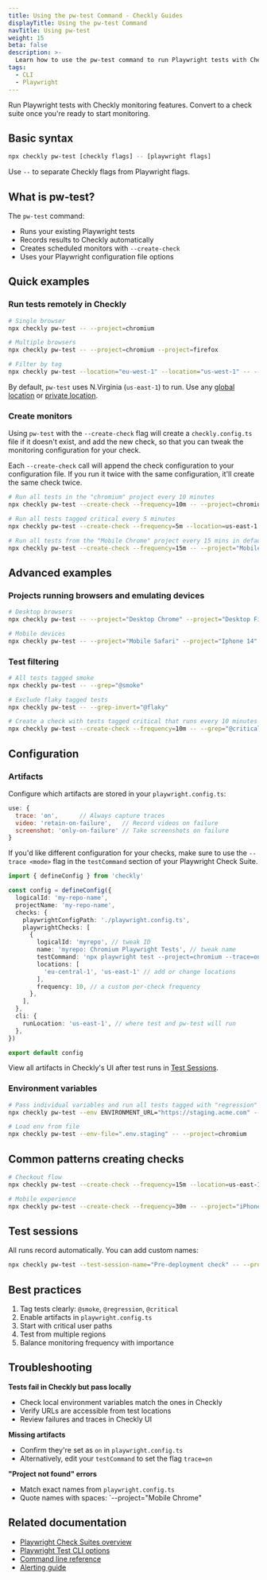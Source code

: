 ```yaml
---
title: Using the pw-test Command - Checkly Guides
displayTitle: Using the pw-test Command
navTitle: Using pw-test
weight: 15
beta: false
description: >-
  Learn how to use the pw-test command to run Playwright tests with Checkly monitoring. Convert your existing Playwright tests into scheduled monitors with a single command.
tags:
  - CLI
  - Playwright
---
```


Run Playwright tests with Checkly monitoring features. Convert to a check suite once you're ready to start monitoring.

## Basic syntax

```bash
npx checkly pw-test [checkly flags] -- [playwright flags]
```

Use `--` to separate Checkly flags from Playwright flags.

## What is pw-test?

The `pw-test` command:
- Runs your existing Playwright tests
- Records results to Checkly automatically
- Creates scheduled monitors with `--create-check`
- Uses your Playwright configuration file options

## Quick examples

### Run tests remotely in Checkly


```bash
# Single browser
npx checkly pw-test -- --project=chromium

# Multiple browsers
npx checkly pw-test -- --project=chromium --project=firefox

# Filter by tag
npx checkly pw-test --location="eu-west-1" --location="us-west-1" -- --grep="@smoke"
```

By default, `pw-test` uses N.Virginia (`us-east-1`) to run. Use any [global location](/docs/monitoring/global-locations/) or [private location](/docs/private-locations/).

### Create monitors

Using `pw-test` with the `--create-check` flag will create a `checkly.config.ts` file if it doesn't exist, and add the new check, so that you can tweak the monitoring configuration for your check.

Each `--create-check` call will append the check configuration to your configuration file. If you run it twice with the same configuration, it'll create the same check twice.


```bash
# Run all tests in the "chromium" project every 10 minutes
npx checkly pw-test --create-check --frequency=10m -- --project=chromium

# Run all tests tagged critical every 5 minutes
npx checkly pw-test --create-check --frequency=5m --location=us-east-1 --location=eu-west-1 -- --grep="@critical"

# Run all tests from the "Mobile Chrome" project every 15 mins in default location
npx checkly pw-test --create-check --frequency=15m -- --project="Mobile Chrome" --grep="@mobile"
```

## Advanced examples

### Projects running browsers and emulating devices

```bash
# Desktop browsers
npx checkly pw-test -- --project="Desktop Chrome" --project="Desktop Firefox"

# Mobile devices
npx checkly pw-test -- --project="Mobile Safari" --project="Iphone 14"
```

### Test filtering

```bash
# All tests tagged smoke
npx checkly pw-test -- --grep="@smoke"

# Exclude flaky tagged tests
npx checkly pw-test -- --grep-invert="@flaky"

# Create a check with tests tagged critical that runs every 10 minutes
npx checkly pw-test --create-check --frequency=10m -- --grep="@critical"
```

## Configuration

### Artifacts

Configure which artifacts are stored in your `playwright.config.ts`:

```javascript
use: {
  trace: 'on',      // Always capture traces
  video: 'retain-on-failure',   // Record videos on failure
  screenshot: 'only-on-failure' // Take screenshots on failure
}
```

If you'd like different configuration for your checks, make sure to use the `--trace <mode>` flag in the `testCommand` section of your Playwright Check Suite.

```typescript {title="checkly.config.ts"}
import { defineConfig } from 'checkly'

const config = defineConfig({
  logicalId: 'my-repo-name',
  projectName: 'my-repo-name',
  checks: {
    playwrightConfigPath: './playwright.config.ts',
    playwrightChecks: [
      {
        logicalId: 'myrepo', // tweak ID 
        name: 'myrepo: Chromium Playwright Tests', // tweak name
        testCommand: 'npx playwright test --project=chromium --trace=on',//
        locations: [
          'eu-central-1', 'us-east-1' // add or change locations
        ],
        frequency: 10, // a custom per-check frequency
      },
    ],
  },
  cli: {
    runLocation: 'us-east-1', // where test and pw-test will run
  },
})

export default config

```

View all artifacts in Checkly's UI after test runs in [Test Sessions](https://app.checklyhq.com/test-sessions).

### Environment variables

```bash
# Pass individual variables and run all tests tagged with "regression" into a check suite
npx checkly pw-test --env ENVIRONMENT_URL="https://staging.acme.com" -- --grep="@regression"

# Load env from file
npx checkly pw-test --env-file=".env.staging" -- --project=chromium
```

## Common patterns creating checks

```bash
# Checkout flow
npx checkly pw-test --create-check --frequency=15m --location=us-east-1 -- --project="Desktop Chrome" --grep="checkout"

# Mobile experience
npx checkly pw-test --create-check --frequency=30m -- --project="iPhone-13" --grep="@mobile-critical"
```

## Test sessions

All runs record automatically. You can add custom names:

```bash
npx checkly pw-test --test-session-name="Pre-deployment check" -- --project=chromium
```

## Best practices

1. Tag tests clearly: `@smoke`, `@regression`, `@critical`
2. Enable artifacts in `playwright.config.ts`
3. Start with critical user paths
4. Test from multiple regions
5. Balance monitoring frequency with importance

## Troubleshooting

**Tests fail in Checkly but pass locally**
- Check local environment variables match the ones in Checkly
- Verify URLs are accessible from test locations
- Review failures and traces in Checkly UI

**Missing artifacts**
- Confirm they're set as `on` in `playwright.config.ts`
- Alternatively, edit your `testCommand` to set the flag `trace=on`

**"Project not found" errors**
- Match exact names from `playwright.config.ts`
- Quote names with spaces: `--project="Mobile Chrome"

## Related documentation

- [Playwright Check Suites overview](/docs/playwright-checks/)
- [Playwright Test CLI options](https://playwright.dev/docs/test-cli)
- [Command line reference](/docs/cli/command-line-reference/)
- [Alerting guide](/docs/alerting/)